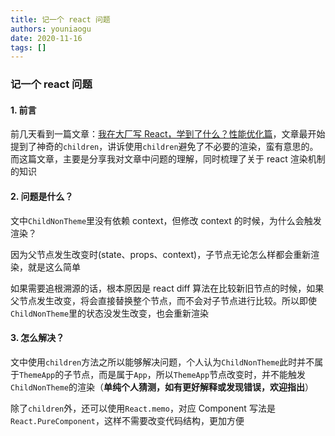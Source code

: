 ```yaml
---
title: 记一个 react 问题
authors: youniaogu
date: 2020-11-16
tags: []
---
```


### 记一个 react 问题

#### 1. 前言

前几天看到一篇文章：[我在大厂写 React，学到了什么？性能优化篇](https://juejin.im/post/6889247428797530126)，文章最开始提到了神奇的`children`，讲诉使用`children`避免了不必要的渲染，蛮有意思的。而这篇文章，主要是分享我对文章中问题的理解，同时梳理了关于 react 渲染机制的知识

#### 2. 问题是什么？

文中`ChildNonTheme`里没有依赖 context，但修改 context 的时候，为什么会触发渲染？

因为父节点发生改变时(state、props、context)，子节点无论怎么样都会重新渲染，就是这么简单

如果需要追根溯源的话，根本原因是 react diff 算法在比较新旧节点的时候，如果父节点发生改变，将会直接替换整个节点，而不会对子节点进行比较。所以即使`ChildNonTheme`里的状态没发生改变，也会重新渲染

#### 3. 怎么解决？

文中使用`children`方法之所以能够解决问题，个人认为`ChildNonTheme`此时并不属于`ThemeApp`的子节点，而是属于`App`，所以`ThemeApp`节点改变时，并不能触发`ChildNonTheme`的渲染（**单纯个人猜测，如有更好解释或发现错误，欢迎指出**）

除了`children`外，还可以使用`React.memo`，对应 Component 写法是`React.PureComponent`，这样不需要改变代码结构，更加方便
